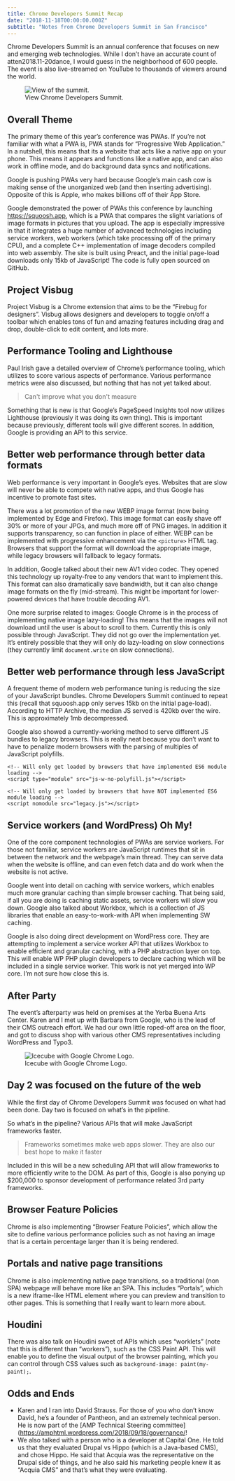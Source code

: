 ```yaml
---
title: Chrome Developers Summit Recap
date: "2018-11-18T00:00:00.000Z"
subtitle: "Notes from Chrome Developers Summit in San Francisco"
---
```


Chrome Developers Summit is an annual conference that focuses on new and emerging web technologies. While I don’t have an accurate count of atten2018.11-20dance, I would guess in the neighborhood of 600 people. The event is also live-streamed on YouTube to thousands of viewers around the world.

<figure border>
    <img src="./summit.jpg" alt="View of the summit.">
    <figcaption>View Chrome Developers Summit.</figcaption>
</figure>

## Overall Theme

The primary theme of this year’s conference was PWAs. If you’re not familiar with what a PWA is, PWA stands for “Progressive Web Application.” In a nutshell, this means that its a website that acts like a native app on your phone. This means it appears and functions like a native app, and can also work in offline mode, and do background data syncs and notifications.

Google is pushing PWAs very hard because Google’s main cash cow is making sense of the unorganized web (and then inserting advertising). Opposite of this is Apple, who makes billions off of their App Store.

Google demonstrated the power of PWAs this conference by launching https://squoosh.app, which is a PWA that compares the slight variations of image formats in pictures that you upload. The app is especially impressive in that it integrates a huge number of advanced technologies including service workers, web workers (which take processing off of the primary CPU), and a complete C++ implementation of image decoders compiled into web assembly. The site is built using Preact, and the initial page-load downloads only 15kb of JavaScript! The code is fully open sourced on GitHub.

## Project Visbug

Project Visbug is a Chrome extension that aims to be the “Firebug for designers”. Visbug allows designers and developers to toggle on/off a toolbar which enables tons of fun and amazing features including drag and drop, double-click to edit content, and lots more.

## Performance Tooling and Lighthouse

Paul Irish gave a detailed overview of Chrome’s performance tooling, which utilizes to score various aspects of performance. Various performance metrics were also discussed, but nothing that has not yet talked about.


> Can't improve what you don't measure

Something that is new is that Google’s PageSpeed Insights tool now utilizes Lighthouse (previously it was doing its own thing). This is important because previously, different tools will give different scores. In addition, Google is providing an API to this service.

## Better web performance through better data formats

Web performance is very important in Google’s eyes. Websites that are slow will never be able to compete with native apps, and thus Google has incentive to promote fast sites.

There was a lot promotion of the new WEBP image format (now being implemented by Edge and Firefox). This image format can easily shave off 30% or more of your JPGs, and much more off of PNG images. In addition it supports transparency, so can function in place of either. WEBP can be implemented with progressive enhancement via the `<picture>` HTML tag. Browsers that support the format will download the appropriate image, while legacy browsers will fallback to legacy formats.

In addition, Google talked about their new AV1 video codec. They opened this technology up royalty-free to any vendors that want to implement this. This format can also dramatically save bandwidth, but it can also change image formats on the fly (mid-stream). This might be important for lower-powered devices that have trouble decoding AV1.

One more surprise related to images: Google Chrome is in the process of implementing native image lazy-loading! This means that the images will not download until the user is about to scroll to them. Currently this is only possible through JavaScript. They did not go over the implementation yet. It’s entirely possible that they will only do lazy-loading on slow connections (they currently limit `document.write` on slow connections).

## Better web performance through less JavaScript

A frequent theme of modern web performance tuning is reducing the size of your JavaScript bundles. Chrome Developers Summit continued to repeat this (recall that squoosh.app only serves 15kb on the initial page-load). According to HTTP Archive, the median JS served is 420kb over the wire. This is approximately 1mb decompressed.

Google also showed a currently-working method to serve different JS bundles to legacy browsers. This is really neat because you don’t want to have to penalize modern browsers with the parsing of multiples of JavaScript polyfills.

```
<!-- Will only get loaded by browsers that have implemented ES6 module loading -->
<script type="module" src="js-w-no-polyfill.js"></script>

<!-- Will only get loaded by browsers that have NOT implemented ES6 module loading -->
<script nomodule src="legacy.js"></script>
```

## Service workers (and WordPress) Oh My!

One of the core component technologies of PWAs are service workers. For those not familiar, service workers are JavaScript runtimes that sit in between the network and the webpage’s main thread. They can serve data when the website is offline, and can even fetch data and do work when the website is not active.

Google went into detail on caching with service workers, which enables much more granular caching than simple browser caching. That being said, if all you are doing is caching static assets, service workers will slow you down. Google also talked about Workbox, which is a collection of JS libraries that enable an easy-to-work-with API when implementing SW caching.

Google is also doing direct development on WordPress core. They are attempting to implement a service worker API that utilizes Workbox to enable efficient and granular caching, with a PHP abstraction layer on top. This will enable WP PHP plugin developers to declare caching which will be included in a single service worker. This work is not yet merged into WP core. I’m not sure how close this is.

## After Party

The event’s afterparty was held on premises at the Yerba Buena Arts Center. Karen and I met up with Barbara from Google, who is the lead of their CMS outreach effort. We had our own little roped-off area on the floor, and got to discuss shop with various other CMS representatives including WordPress and Typo3.


<figure border>
    <img src="./icecube.jpg" alt="Icecube with Google Chrome Logo.">
    <figcaption>Icecube with Google Chrome Logo.</figcaption>
</figure>

## Day 2 was focused on the future of the web

While the first day of Chrome Developers Summit was focused on what had been done. Day two is focused on what’s in the pipeline.

So what’s in the pipeline? Various APIs that will make JavaScript frameworks faster.

> Frameworks sometimes make web apps slower. They are also our best hope to make it faster

Included in this will be a new scheduling API that will allow frameworks to more efficiently write to the DOM. As part of this, Google is also ponying up $200,000 to sponsor development of performance related 3rd party frameworks.

## Browser Feature Policies

Chrome is also implementing “Browser Feature Policies”, which allow the site to define various performance policies such as not having an image that is a certain percentage larger than it is being rendered.

## Portals and native page transitions

Chrome is also implementing native page transitions, so a traditional (non SPA) webpage will behave more like an SPA. This includes “Portals”, which is a new iframe-like HTML element where you can preview and transition to other pages. This is something that I really want to learn more about.

## Houdini

There was also talk on Houdini sweet of APIs which uses “worklets” (note that this is different than “workers”), such as the CSS Paint API. This will enable you to define the visual output of the browser painting, which you can control through CSS values such as `background-image: paint(my-paint);`.

## Odds and Ends
- Karen and I ran into David Strauss. For those of you who don’t know David, he’s a founder of Pantheon, and an extremely technical person. He is now part of the [AMP Technical Steering committee](https://amphtml.wordpress.com/2018/09/18/governance/!
- We also talked with a person who is a developer at Capital One. He told us that they evaluated Drupal vs Hippo (which is a Java-based CMS), and chose Hippo. He said that Acquia was the representative on the Drupal side of things, and he also said his marketing people knew it as “Acquia CMS” and that’s what they were evaluating.
